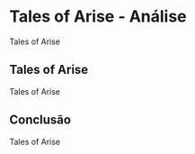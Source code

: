 ---
---

# Tales of Arise - Análise

Tales of Arise

## Tales of Arise

Tales of Arise

## Conclusão

Tales of Arise
